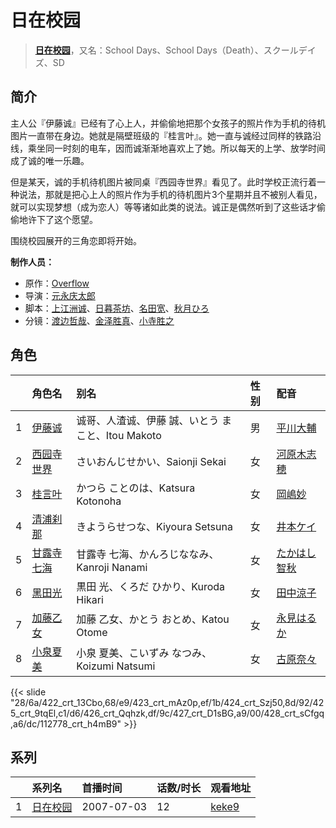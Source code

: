 # 日在校园


> <u>**[日在校园](http://bgm.tv/subject/827)**</u>，又名：School Days、School Days（Death）、スクールデイズ、SD

## 简介


主人公『伊藤诚』已经有了心上人，并偷偷地把那个女孩子的照片作为手机的待机图片一直带在身边。她就是隔壁班级的『桂言叶』。她一直与诚经过同样的铁路沿线，乘坐同一时刻的电车，因而诚渐渐地喜欢上了她。所以每天的上学、放学时间成了诚的唯一乐趣。

但是某天，诚的手机待机图片被同桌『西园寺世界』看见了。此时学校正流行着一种说法，那就是把心上人的照片作为手机的待机图片3个星期并且不被别人看见，就可以实现梦想（成为恋人）等等诸如此类的说法。诚正是偶然听到了这些话才偷偷地许下了这个愿望。

围绕校园展开的三角恋即将开始。

**制作人员：**
- 原作：[Overflow](http://bgm.tv/person/2200)
- 导演：[元永庆太郎](http://bgm.tv/person/702)
- 脚本：[上江洲诚](http://bgm.tv/person/1599)、[日暮茶坊](http://bgm.tv/person/6690)、[名田宽](http://bgm.tv/person/26772)、[秋月ひろ](http://bgm.tv/person/7749)
- 分镜：[渡边哲哉](http://bgm.tv/person/1373)、[金泽胜真](http://bgm.tv/person/2066)、[小寺胜之](http://bgm.tv/person/1328)

## 角色

|     |   角色名   |   别名  | 性别 |  配音  |
|:--- |:------  |:----      |:---  |:--   |
| 1 | [伊藤诚](http://bgm.tv/character/422) | 诚哥、人渣诚、伊藤 誠、いとう まこと、Itou Makoto | 男 | [平川大輔](http://bgm.tv/person/4452) |
| 2 | [西园寺世界](http://bgm.tv/character/423) | さいおんじせかい、Saionji Sekai | 女 | [河原木志穂](http://bgm.tv/person/4422) |
| 3 | [桂言叶](http://bgm.tv/character/424) | かつら ことのは、Katsura Kotonoha | 女 | [岡嶋妙](http://bgm.tv/person/4646) |
| 4 | [清浦刹那](http://bgm.tv/character/425) | きようらせつな、Kiyoura Setsuna | 女 | [井本ケイ](http://bgm.tv/person/6911) |
| 5 | [甘露寺七海](http://bgm.tv/character/426) | 甘露寺 七海、かんろじななみ、Kanroji Nanami | 女 | [たかはし智秋](http://bgm.tv/person/4604) |
| 6 | [黑田光](http://bgm.tv/character/427) | 黒田 光、くろだ ひかり、Kuroda Hikari | 女 | [田中涼子](http://bgm.tv/person/4832) |
| 7 | [加藤乙女](http://bgm.tv/character/428) | 加藤 乙女、かとう おとめ、Katou Otome | 女 | [永見はるか](http://bgm.tv/person/4674) |
| 8 | [小泉夏美](http://bgm.tv/character/112778) | 小泉 夏美、こいずみ なつみ、Koizumi Natsumi | 女 | [古原奈々](http://bgm.tv/person/5612) |

{{< slide "28/6a/422_crt_13Cbo,68/e9/423_crt_mAz0p,ef/1b/424_crt_Szj50,8d/92/425_crt_9tqEl,c1/d6/426_crt_Qqhzk,df/9c/427_crt_D1sBG,a9/00/428_crt_sCfgq,a6/dc/112778_crt_h4mB9" >}}

## 系列

|     | 系列名  | 首播时间       | 话数/时长 | 观看地址                                                    |
| :-- | :--- | :--------- | :---- | :------------------------------------------------------ |
| 1   |[日在校园](https://bgm.tv/subject/827)| 2007-07-03 | 12    | [keke9](https://www.keke9.app/play/22268-4-166752.html) |



